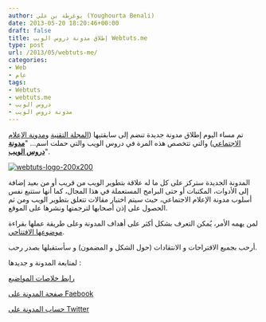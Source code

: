 ```yaml
---
author: يوغرطة بن علي (Youghourta Benali)
date: 2013-05-20 18:20:46+00:00
draft: false
title: إطلاق مدونة دروس الويب Webtuts.me
type: post
url: /2013/05/webtuts-me/
categories:
- Web
- عام
tags:
- Webtuts
- webtuts.me
- دروس الويب
- مدونة دروس الويب
---
```


تم مساء اليوم إطلاق مدونة جديدة تنضم إلى سابقتيها ([المجلة التقنية](http://www.it-scoop.com/) و[مدونة الإعلام الاجتماعي](http://socialmedia4arab.com/)) والتي تتخصص هذه المرة في دروس الويب والتي حملت اسم... "**[مدونة دروس الويب](http://www.webtuts.me/)**".




[![webtuts-logo-200x200](http://www.it-scoop.com/wp-content/uploads/2013/05/webtuts-logo-200x200.png)
](http://www.webtuts.me/)




المدونة الجديدة ستركز على كل ما له علاقة بتطوير الويب من قريب أو من بعيد إضافة إلى الأدوات، المكتبات أو حتى البرامج المستعملة في هذا المجال، كما أنها ستتبع نفس أسلوب مدونة الإعلام الاجتماعي، حيث سيتم اختيار مقالات تتعلق بتطوير الويب ومن ثم الحصول على إذن أصحابها لترجمتها ونشرها على الموقع.




لمن يهمه الأمر، يُمكن التعرف بشكل أكثر على أهداف المدونة وعلى طريقة عملها بقراءة [موضوعها الافتتاحي](http://www.webtuts.me/%d8%a7%d9%84%d8%a7%d9%81%d8%aa%d8%aa%d8%a7%d8%ad%d9%8a%d8%a9/).


أرحب بجميع الاقتراحات و الانتقادات (حول الشكل و المضمون) و سأستقبلها بصدر رحب.

لمتابعة المدونة و جديدها :

[رابط خلاصات المواضيع](http://feeds.feedburner.com/webtutsme)

[صفحة المدونة على Faebook](http://facebook.com/webtutsme)

[حساب المدونة على Twitter](https://twitter.com/webtutsme)
